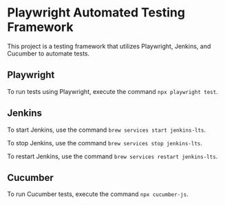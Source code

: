 # Playwright Automated Testing Framework

This project is a testing framework that utilizes Playwright, Jenkins, and Cucumber to automate tests.

## Playwright

To run tests using Playwright, execute the command
`npx playwright test`.

## Jenkins

To start Jenkins, use the command
`brew services start jenkins-lts`.

To stop Jenkins, use the command
`brew services stop jenkins-lts`.

To restart Jenkins, use the command
`brew services restart jenkins-lts`.

## Cucumber

To run Cucumber tests, execute the command
`npx cucumber-js`.
